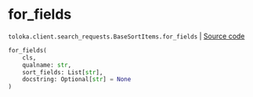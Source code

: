 # for_fields
`toloka.client.search_requests.BaseSortItems.for_fields` | [Source code](https://github.com/Toloka/toloka-kit/blob/v1.1.3/src/client/search_requests.py#L128)

```python
for_fields(
    cls,
    qualname: str,
    sort_fields: List[str],
    docstring: Optional[str] = None
)
```

